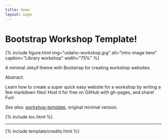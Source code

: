 ```yaml
---
title: Home
layout: page
---
```


# Bootstrap Workshop Template!

{% include figure.html img="uidaho-workshop.jpg" alt="intro image here" caption="Library workshop" width="75%" %}

A minimal Jekyll theme with Bootstrap for creating workshop websites.

Abstract:

Learn how to create a super quick easy website for a workshop by writing a few markdown files! 
Host it for free on GitHub with gh-pages, and share!
Fun!

*See also:* [workshop-template](https://evanwill.github.io/workshop-template/), original minimal version.

{% include toc.html %}

------

{% include template/credits.html %}
